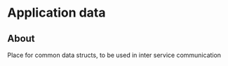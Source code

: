 # Application data

## About
Place for common data structs, to be used in inter service communication